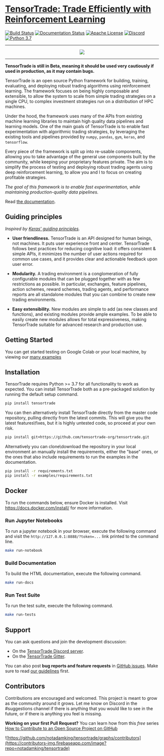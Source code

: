 ﻿# [TensorTrade: Trade Efficiently with Reinforcement Learning](https://towardsdatascience.com/trade-smarter-w-reinforcement-learning-a5e91163f315?source=friends_link&sk=ea3afd0a305141eb9147be4718826dfb)

[![Build Status](https://travis-ci.com/tensortrade-org/tensortrade.svg?branch=master)](https://travis-ci.org/tensortrade-org/tensortrade)
[![Documentation Status](https://readthedocs.org/projects/tensortrade/badge/?version=latest)](https://tensortrade.org)
[![Apache License](https://img.shields.io/github/license/tensortrade-org/tensortrade.svg?color=brightgreen)](http://www.apache.org/licenses/LICENSE-2.0)
[![Discord](https://img.shields.io/discord/592446624882491402.svg?color=brightgreen)](https://discord.gg/ZZ7BGWh)
[![Python 3.7](https://img.shields.io/badge/python-3.7-blue.svg)](https://www.python.org/downloads/release/python-360/)

---

<div align="center">
  <img src="https://github.com/notadamking/tensortrade/blob/master/docs/source/_static/logo.jpg">
</div>

---

**TensorTrade is still in Beta, meaning it should be used very cautiously if used in production, as it may contain bugs.**

TensorTrade is an open source Python framework for building, training, evaluating, and deploying robust trading algorithms using reinforcement learning. The framework focuses on being highly composable and extensible, to allow the system to scale from simple trading strategies on a single CPU, to complex investment strategies run on a distribution of HPC machines.

Under the hood, the framework uses many of the APIs from existing machine learning libraries to maintain high quality data pipelines and learning models. One of the main goals of TensorTrade is to enable fast experimentation with algorithmic trading strategies, by leveraging the existing tools and pipelines provided by `numpy`, `pandas`, `gym`, `keras`, and `tensorflow`.

Every piece of the framework is split up into re-usable components, allowing you to take advantage of the general use components built by the community, while keeping your proprietary features private. The aim is to simplify the process of testing and deploying robust trading agents using deep reinforcement learning, to allow you and I to focus on creating profitable strategies.

_The goal of this framework is to enable fast experimentation, while maintaining production-quality data pipelines._

Read [the documentation](https://www.tensortrade.org/en/latest/).

## Guiding principles

_Inspired by [Keras' guiding principles](https://github.com/keras-team/keras)._

- **User friendliness.** TensorTrade is an API designed for human beings, not machines. It puts user experience front and center. TensorTrade follows best practices for reducing cognitive load: it offers consistent & simple APIs, it minimizes the number of user actions required for common use cases, and it provides clear and actionable feedback upon user error.

- **Modularity.** A trading environment is a conglomeration of fully configurable modules that can be plugged together with as few restrictions as possible. In particular, exchanges, feature pipelines, action schemes, reward schemes, trading agents, and performance reports are all standalone modules that you can combine to create new trading environments.

- **Easy extensibility.** New modules are simple to add (as new classes and functions), and existing modules provide ample examples. To be able to easily create new modules allows for total expressiveness, making TensorTrade suitable for advanced research and production use.

## Getting Started

You can get started testing on Google Colab or your local machine, by viewing our [many examples](https://github.com/tensortrade-org/tensortrade/tree/master/examples)

## Installation

TensorTrade requires Python >= 3.7 for all functionality to work as expected.
You can install TensorTrade both as a pre-packaged solution by running the default setup command.
```bash
pip install tensortrade
```
You can then alternatively install TensorTrade directly from the master code repository, pulling directly from the latest commits. This will give you the latest features\fixes, but it is highly untested code, so proceed at your own risk.
```bash
pip install git+https://github.com/tensortrade-org/tensortrade.git
```
Alternatively you can clone\download the repository in your local environment an manually install the requirements, either the "base" ones, or the ones that also include requirements to run the examples in the documentation.
```bash
pip install -r requirements.txt
pip install -r examples/requirements.txt
```

## Docker

To run the commands below, ensure Docker is installed. Visit https://docs.docker.com/install/ for more information.

### Run Jupyter Notebooks

To run a jupyter notebook in your browser, execute the following command and visit the `http://127.0.0.1:8888/?token=...` link printed to the command line.

```bash
make run-notebook
```

### Build Documentation

To build the HTML documentation, execute the following command.

```bash
make run-docs
```

### Run Test Suite

To run the test suite, execute the following command.

```bash
make run-tests
```

## Support

You can ask questions and join the development discussion:

- On the [TensorTrade Discord server](https://discord.gg/ZZ7BGWh).
- On the [TensorTrade Gitter](https://gitter.im/tensortrade-framework/community).

You can also post **bug reports and feature requests** in [GitHub issues](https://github.com/notadamking/tensortrade/issues). Make sure to read [our guidelines](https://github.com/notadamking/tensortrade/blob/master/CONTRIBUTING.md) first.


## Contributors

Contributions are encouraged and welcomed. This project is meant to grow as the community around it grows. Let me know on Discord in the #suggestions channel if there is anything that you would like to see in the future, or if there is anything you feel is missing.

**Working on your first Pull Request?** You can learn how from this _free_ series [How to Contribute to an Open Source Project on GitHub](https://egghead.io/series/how-to-contribute-to-an-open-source-project-on-github)

![https://github.com/notadamking/tensortrade/graphs/contributors](https://contributors-img.firebaseapp.com/image?repo=notadamking/tensortrade)
